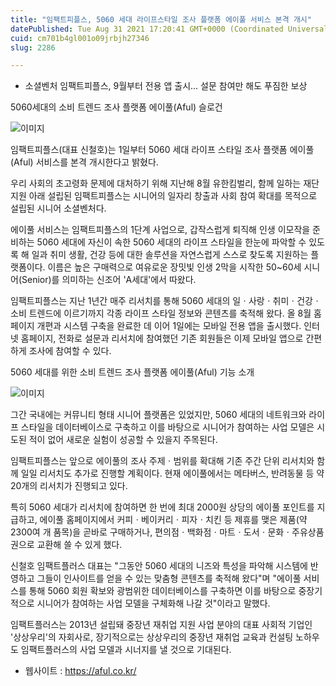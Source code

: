 ```yaml
---
title: "임팩트피플스, 5060 세대 라이프스타일 조사 플랫폼 에이풀 서비스 본격 개시"
datePublished: Tue Aug 31 2021 17:20:41 GMT+0000 (Coordinated Universal Time)
cuid: cm701b4gl001o09jrbjh27346
slug: 2286

---
```



- 소셜벤처 임팩트피플스, 9월부터 전용 앱 출시... 설문 참여만 해도 푸짐한 보상

5060세대의 소비 트렌드 조사 플랫폼 에이풀(Aful) 슬로건

![이미지](https://cdn.hashnode.com/res/hashnode/image/upload/v1739251280773/e55141de-4938-40d5-85d5-5213378e7f34.jpeg)

임팩트피플스(대표 신철호)는 1일부터 5060 세대 라이프 스타일 조사 플랫폼 에이풀(Aful) 서비스를 본격 개시한다고 밝혔다.

우리 사회의 초고령화 문제에 대처하기 위해 지난해 8월 유한킴벌리, 함께 일하는 재단 지원 아래 설립된 임팩트피플스는 시니어의 일자리 창출과 사회 참여 확대를 목적으로 설립된 시니어 소셜벤처다.

에이풀 서비스는 임팩트피플스의 1단계 사업으로, 갑작스럽게 퇴직해 인생 이모작을 준비하는 5060 세대에 자신이 속한 5060 세대의 라이프 스타일을 한눈에 파악할 수 있도록 해 일과 취미 생활, 건강 등에 대한 솔루션을 자연스럽게 스스로 찾도록 지원하는 플랫폼이다. 이름은 높은 구매력으로 여유로운 장밋빛 인생 2막을 시작한 50~60세 시니어(Senior)를 의미하는 신조어 'A세대'에서 따왔다.

임팩트피플스는 지난 1년간 매주 리서치를 통해 5060 세대의 일ㆍ사랑ㆍ취미ㆍ건강ㆍ소비 트렌드에 이르기까지 각종 라이프 스타일 정보와 콘텐츠를 축적해 왔다. 올 8월 홈페이지 개편과 시스템 구축을 완료한 데 이어 1일에는 모바일 전용 앱을 출시했다. 인터넷 홈페이지, 전화로 설문과 리서치에 참여했던 기존 회원들은 이제 모바일 앱으로 간편하게 조사에 참여할 수 있다.

5060 세대를 위한 소비 트렌드 조사 플랫폼 에이풀(Aful) 기능 소개

![이미지](https://cdn.hashnode.com/res/hashnode/image/upload/v1739251282896/b3f455f2-8156-4880-86ad-ec52539b4ede.jpeg)

그간 국내에는 커뮤니티 형태 시니어 플랫폼은 있었지만, 5060 세대의 네트워크와 라이프 스타일을 데이터베이스로 구축하고 이를 바탕으로 시니어가 참여하는 사업 모델은 시도된 적이 없어 새로운 실험이 성공할 수 있을지 주목된다.

임팩트피플스는 앞으로 에이풀의 조사 주제ㆍ범위를 확대해 기존 주간 단위 리서치와 함께 일일 리서치도 추가로 진행할 계획이다. 현재 에이풀에서는 메타버스, 반려동물 등 약 20개의 리서치가 진행되고 있다.

특히 5060 세대가 리서치에 참여하면 한 번에 최대 2000원 상당의 에이풀 포인트를 지급하고, 에이풀 홈페이지에서 커피ㆍ베이커리ㆍ피자ㆍ치킨 등 제휴를 맺은 제품(약 2300여 개 품목)을 곧바로 구매하거나, 편의점ㆍ백화점ㆍ마트ㆍ도서ㆍ문화ㆍ주유상품권으로 교환해 쓸 수 있게 했다.

신철호 임팩트플러스 대표는 "그동안 5060 세대의 니즈와 특성을 파악해 시스템에 반영하고 그들이 인사이트를 얻을 수 있는 맞춤형 콘텐츠를 축적해 왔다"며 "에이풀 서비스를 통해 5060 회원 확보와 광범위한 데이터베이스를 구축하면 이를 바탕으로 중장기적으로 시니어가 참여하는 사업 모델을 구체화해 나갈 것"이라고 말했다.

임팩트플러스는 2013년 설립돼 중장년 재취업 지원 사업 분야의 대표 사회적 기업인 '상상우리'의 자회사로, 장기적으로는 상상우리의 중장년 재취업 교육과 컨설팅 노하우도 임팩트플러스의 사업 모델과 시너지를 낼 것으로 기대된다.

- 웹사이트 : https://aful.co.kr/